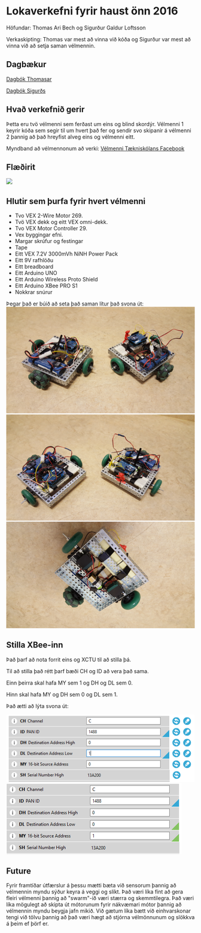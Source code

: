 # Lokaverkefni fyrir haust önn 2016
Höfundar: Thomas Ari Bech og Sigurður Galdur Loftsson

Verkaskipting: Thomas var mest að vinna við kóða og Sigurður var mest að vinna við að setja saman vélmennin.

## Dagbækur
[Dagbók Thomasar](https://raw.githubusercontent.com/thomasbe329/robolord/master/diary.log)

[Dagbók Sigurðs](https://raw.githubusercontent.com/Galdur/robolord/master/Diary.log)

## Hvað verkefnið gerir
Þetta eru tvö vélmenni sem ferðast um eins og blind skordýr.
Vélmenni 1 keyrir kóða sem segir til um hvert það fer og sendir svo skipanir á vélmenni 2 þannig að það hreyfist alveg eins og vélmenni eitt.

Myndband að vélmennonum að verki: [Vélmenni Tækniskólans Facebook](https://www.facebook.com/pg/V%C3%A9lmenni-T%C3%A6knisk%C3%B3lans-147435795724228/posts/)

## Flæðirit
![](https://github.com/thomasbe329/robolord/blob/master/robolords%20flowchart.png)

## Hlutir sem þurfa fyrir hvert vélmenni
* Tvo VEX 2-Wire Motor 269.
* Tvö VEX dekk og eitt VEX omni-dekk.
* Tvo VEX Motor Controller 29.
* Vex byggingar efni.
* Margar skrúfur og festingar
* Tape
* Eitt VEX 7.2V 3000mVh NiNH Power Pack
* Eitt 9V rafhlöðu
* Eitt breadboard
* Eitt Arduino UNO
* Eitt Arduino Wireless Proto Shield
* Eitt Arduino XBee PRO S1
* Nokkrar snúrur

Þegar það er búið að seta það saman lítur það svona út:
![](https://github.com/thomasbe329/robolord/blob/master/20161130_092904.jpg)
![](https://github.com/thomasbe329/robolord/blob/master/20161130_092927.jpg)
![](https://github.com/thomasbe329/robolord/blob/master/20161130_093003.jpg)

## Stilla XBee-inn
Það þarf að nota forrit eins og XCTU til að stilla þá.

Til að stilla það rétt þarf bæði CH og ID að vera það sama.

Einn þeirra skal hafa MY sem 1 og DH og DL sem 0.

Hinn skal hafa MY og DH sem 0 og DL sem 1.

Það ætti að lýta svona út:

![Robot 1](https://github.com/thomasbe329/robolord/blob/3e0e963a8b122f0a2adf3ce08e47e7115d35ce14/Robot1XBee.PNG)
![Robot 2](https://github.com/thomasbe329/robolord/blob/3e0e963a8b122f0a2adf3ce08e47e7115d35ce14/Robot2XBee.PNG)

## Future
Fyrir framtíðar útfærslur á þessu mætti bæta við sensorum þannig að vélmennin myndu sýður keyra á veggi og slíkt. Það væri líka fínt að gera fleiri vélmenni þannig að "swarm"-ið væri stærra og skemmtilegra. Það væri líka mögulegt að skipta út mótorunum fyrir nákvæmari mótor þannig að vélmennin myndu beygja jafn mikið. Við gætum líka bætt við einhvarskonar tengi við tölvu þannig að það væri hægt að stjórna vélmönnunum og slökkva á þeim ef þörf er.
